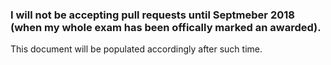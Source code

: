 ### I will not be accepting pull requests until Septmeber 2018 (when my whole exam has been offically marked an awarded).
This document will be populated accordingly after such time.
